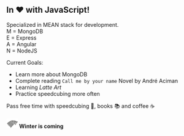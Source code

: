 ## In ❤️ with JavaScript!

Specialized in MEAN stack for development. <br>
M = MongoDB <br>
E = Express <br>
A = Angular <br>
N = NodeJS <br>

Current Goals: 
- Learn more about MongoDB 
- Complete reading `Call me by your name` Novel by André Aciman 
- Learning *Latte Art* 
- Practice speedcubing more often 

Pass free time with speedcubing 🧊, books 📚 and coffee ☕

#### ![Winter is coming](img/stark-2.png)  Winter is coming 

